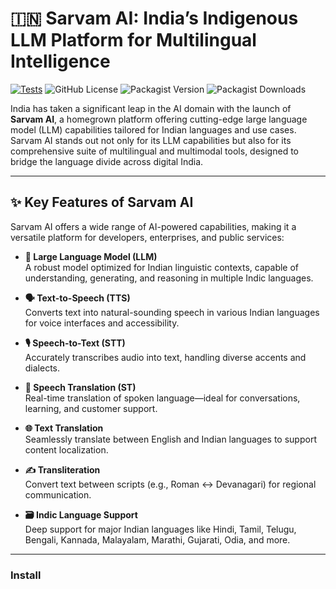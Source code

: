 # 🇮🇳 Sarvam AI: India’s Indigenous LLM Platform for Multilingual Intelligence

[![Tests](https://github.com/sarvamai-php/sarvamai-php/actions/workflows/tests.yml/badge.svg)](https://github.com/sarvamai-php/sarvamai-php/actions/workflows/tests.yml) ![GitHub License](https://img.shields.io/github/license/sarvamai-php/sarvamai-php) ![Packagist Version](https://img.shields.io/packagist/v/sarvamai-php/sarvamai-php)
![Packagist Downloads](https://img.shields.io/packagist/dt/sarvamai-php/sarvamai-php)


India has taken a significant leap in the AI domain with the launch of **Sarvam AI**, a homegrown platform offering cutting-edge large language model (LLM) capabilities tailored for Indian languages and use cases. Sarvam AI stands out not only for its LLM capabilities but also for its comprehensive suite of multilingual and multimodal tools, designed to bridge the language divide across digital India.

---

## ✨ Key Features of Sarvam AI

Sarvam AI offers a wide range of AI-powered capabilities, making it a versatile platform for developers, enterprises, and public services:

- **🧠 Large Language Model (LLM)**  
  A robust model optimized for Indian linguistic contexts, capable of understanding, generating, and reasoning in multiple Indic languages.

- **🗣️ Text-to-Speech (TTS)**  
  Converts text into natural-sounding speech in various Indian languages for voice interfaces and accessibility.

- **🎙️ Speech-to-Text (STT)**  
  Accurately transcribes audio into text, handling diverse accents and dialects.

- **🔄 Speech Translation (ST)**  
  Real-time translation of spoken language—ideal for conversations, learning, and customer support.

- **🌐 Text Translation**  
  Seamlessly translate between English and Indian languages to support content localization.

- **✍️ Transliteration**  
  Convert text between scripts (e.g., Roman ↔️ Devanagari) for regional communication.

- **🗃️ Indic Language Support**  
  Deep support for major Indian languages like Hindi, Tamil, Telugu, Bengali, Kannada, Malayalam, Marathi, Gujarati, Odia, and more.

---

### Install


